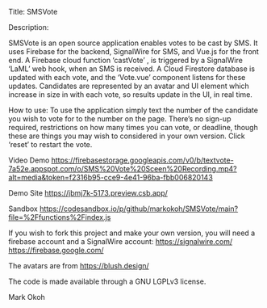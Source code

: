 <!-- @format -->

Title: SMSVote

Description:

SMSVote is an open source application enables votes to be cast by SMS. It uses Firebase for the backend, SignalWire for SMS, and Vue.js for the front end. A Firebase cloud function ‘castVote’ , is triggered by a SignalWire ‘LaML’ web hook, when an SMS is received. A Cloud Firestore database is updated with each vote, and the ‘Vote.vue’ component listens for these updates. Candidates are represented by an avatar and UI element which increase in size in with each vote, so results update in the UI, in real time.

How to use:
To use the application simply text the number of the candidate you wish to vote for to the number on the page. There’s no sign-up required, restrictions on how many times you can vote, or deadline, though these are things you may wish to considered in your own version. Click ‘reset’ to restart the vote.

Video Demo
https://firebasestorage.googleapis.com/v0/b/textvote-7a52e.appspot.com/o/SMS%20Vote%20Sceen%20Recording.mp4?alt=media&token=f2316b95-cce9-4e41-96ba-fbb006820143

Demo Site
https://jbmj7k-5173.preview.csb.app/

Sandbox
https://codesandbox.io/p/github/markokoh/SMSVote/main?file=%2Ffunctions%2Findex.js

If you wish to fork this project and make your own version, you will need a firebase account and a SignalWire account:
https://signalwire.com/
https://firebase.google.com/

The avatars are from https://blush.design/

The code is made available through a GNU LGPLv3 license.

Mark Okoh

